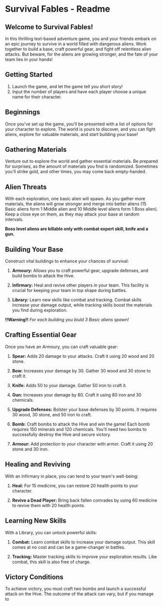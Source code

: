 # Survival Fables - Readme

## Welcome to Survival Fables!

In this thrilling text-based adventure game, you and your friends embark on an epic journey to survive in a world filled with dangerous aliens. Work together to build a base, craft powerful gear, and fight off relentless alien attacks. But beware, for the aliens are growing stronger, and the fate of your team lies in your hands!

## Getting Started

1. Launch the game, and let the game tell you short story!
2. Input the number of players and have each player choose a unique name for their character.

## Beginnings

Once you've set up the game, you'll be presented with a list of options for your character to explore. The world is yours to discover, and you can fight aliens, explore for valuable materials, and start building your base!

## Gathering Materials

Venture out to explore the world and gather essential materials. Be prepared for surprises, as the amount of materials you find is randomized. Sometimes you'll strike gold, and other times, you may come back empty-handed.

## Alien Threats

With each exploration, one basic alien will spawn. As you gather more materials, the aliens will grow stronger and merge into better aliens (15 Basic aliens form 1 Middle alien and 10 Middle level aliens form 1 Boss alien). Keep a close eye on them, as they may attack your base at random intervals.

**Boss level aliens are killable only with combat expert skill, knife and a gun.** 

## Building Your Base

Construct vital buildings to enhance your chances of survival:

1. **Armoury:** Allows you to craft powerful gear, upgrade defenses, and build bombs to attack the Hive.

2. **Infirmary:** Heal and revive other players in your team. This facility is crucial for keeping your team in top shape during battles.

3. **Library:** Learn new skills like combat and tracking. Combat skills increase your damage output, while tracking skills boost the materials you find during exploration.

**!!Warning!!**
*For each building you biuld 3 Basic aliens spawn!*

## Crafting Essential Gear

Once you have an Armoury, you can craft valuable gear:

1. **Spear:** Adds 20 damage to your attacks. Craft it using 20 wood and 20 stone.

2. **Bow:** Increases your damage by 30. Gather 30 wood and 30 stone to craft it.

3. **Knife:** Adds 50 to your damage. Gather 50 iron to craft it.

4. **Gun:** Increases your damage by 80. Craft it using 80 iron and 30 chemicals.

5. **Upgrade Defenses:** Bolster your base defenses by 30 points. It requires 30 wood, 30 stone, and 50 iron to craft.

6. **Bomb:** Craft bombs to attack the Hive and win the game! Each bomb requires 150 minerals and 120 chemicals. You'll need two bombs to successfully destroy the Hive and secure victory.

7. **Armour:** Add protection to your character with armor. Craft it using 20 stone and 30 iron.

## Healing and Reviving

With an Infirmary in place, you can tend to your team's well-being:

1. **Heal:** For 15 medicine, you can restore 20 health points to your character.

2. **Revive a Dead Player:** Bring back fallen comrades by using 60 medicine to revive them with 20 health points.

## Learning New Skills

With a Library, you can unlock powerful skills:

1. **Combat:** Learn combat skills to increase your damage output. This skill comes at no cost and can be a game-changer in battles.

2. **Tracking:** Master tracking skills to improve your exploration results. Like combat, this skill is also free of charge.

## Victory Conditions

To achieve victory, you must craft two bombs and launch a successful attack on the Hive. The outcome of the attack can vary, but if you manage to